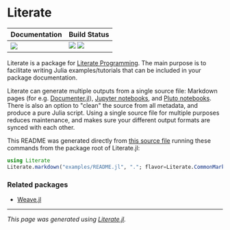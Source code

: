 # Literate

| **Documentation**         | **Build Status**                                                      |
|:------------------------- |:--------------------------------------------------------------------- |
| [![][docs-img]][docs-url] | [![][gh-actions-img]][gh-actions-url] [![][codecov-img]][codecov-url] |

Literate is a package for [Literate Programming](https://en.wikipedia.org/wiki/Literate_programming).
The main purpose is to facilitate writing Julia examples/tutorials that can be included in
your package documentation.

Literate can generate multiple outputs from a single source file: Markdown pages
(for e.g. [Documenter.jl](https://github.com/JuliaDocs/Documenter.jl)),
[Jupyter notebooks](http://jupyter.org/), and
[Pluto notebooks](https://github.com/fonsp/Pluto.jl).
There is also an option to "clean" the source from all metadata, and produce a
pure Julia script. Using a single source file for multiple purposes reduces maintenance,
and makes sure your different output formats are synced with each other.

This README was generated directly from
[this source file](https://github.com/fredrikekre/Literate.jl/blob/master/examples/README.jl)
running these commands from the package root of Literate.jl:

````julia
using Literate
Literate.markdown("examples/README.jl", "."; flavor=Literate.CommonMarkFlavor())
````

### Related packages

- [Weave.jl](https://github.com/JunoLab/Weave.jl)

[docs-img]: https://img.shields.io/badge/docs-latest%20release-blue.svg
[docs-url]: https://fredrikekre.github.io/Literate.jl/

[gh-actions-img]: https://github.com/fredrikekre/Literate.jl/workflows/CI/badge.svg
[gh-actions-url]: https://github.com/fredrikekre/Literate.jl/actions?query=workflow%3ACI

[codecov-img]: https://codecov.io/gh/fredrikekre/Literate.jl/branch/master/graph/badge.svg
[codecov-url]: https://codecov.io/gh/fredrikekre/Literate.jl

---

*This page was generated using [Literate.jl](https://github.com/fredrikekre/Literate.jl).*

